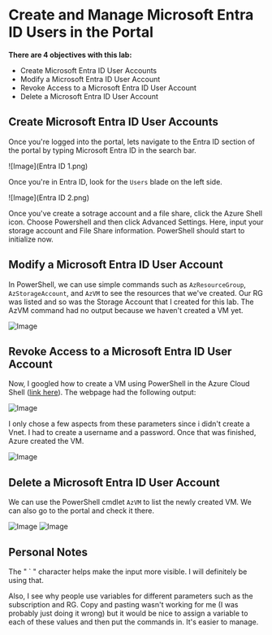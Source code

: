 # Create and Manage Microsoft Entra ID Users in the Portal

**There are 4 objectives with this lab:**
* Create Microsoft Entra ID User Accounts
* Modify a Microsoft Entra ID User Account
* Revoke Access to a Microsoft Entra ID User Account
* Delete a Microsoft Entra ID User Account


## Create Microsoft Entra ID User Accounts

Once you're logged into the portal, lets navigate to the Entra ID section of the portal by typing Microsoft Entra ID in the search bar.

![Image](Entra ID 1.png)

Once you're in Entra ID, look for the `Users` blade on the left side. 

![Image](Entra ID 2.png)

Once you've create a sotrage account and a file share, click the Azure Shell icon. Choose Powershell and then click Advanced Settings. Here, input your storage account and File Share information. PowerShell should start to initialize now.

## Modify a Microsoft Entra ID User Account

In PowerShell, we can use simple commands such as `AzResourceGroup`, `AzStorageAccount`, and `AzVM` to see the resources that we've created. Our RG was listed and so was the Storage Account that I created for this lab. The AzVM command had no output because we haven't created a VM yet. 

![Image](AzureCreatingVMs3.png)

## Revoke Access to a Microsoft Entra ID User Account

Now, I googled how to create a VM using PowerShell in the Azure Cloud Shell ([link here](https://learn.microsoft.com/en-us/azure/virtual-machines/windows/quick-create-powershell)). The webpage had the following output:

![Image](AzureCreatingVMs4.png)

I only chose a few aspects from these parameters since i didn't create a Vnet. I had to create a username and a password. Once that was finished, Azure created the VM. 

![Image](AzureCreatingVMs5.png)

## Delete a Microsoft Entra ID User Account

We can use the PowerShell cmdlet `AzVM` to list the newly created VM. We can also go to the portal and check it there.

![Image](AzureCreatingVMs6.png)
![Image](AzureCreatingVMs7.png)




## Personal Notes

The " ` " character helps make the input more visible. I will definitely be using that. 

Also, I see why people use variables for different parameters such as the subscription and RG. Copy and pasting wasn't working for me (I was probably just doing it wrong) but it would be nice to assign a variable to each of these values and then put the commands in. It's easier to manage. 
